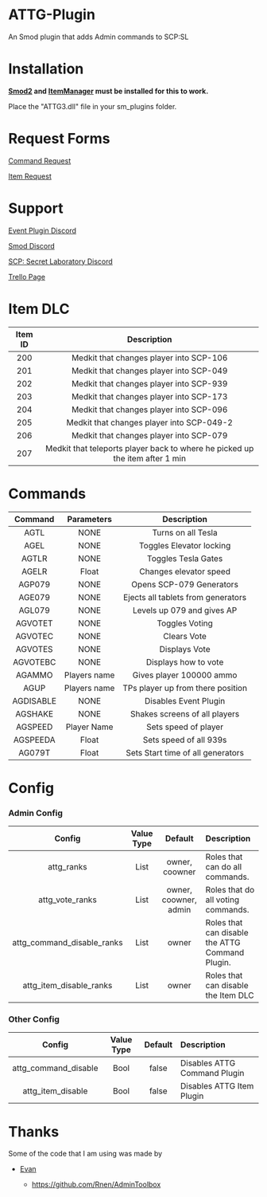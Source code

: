 # ATTG-Plugin
An Smod plugin that adds Admin commands to SCP:SL

# Installation
**[Smod2](https://github.com/Grover-c13/Smod2) and [ItemManager](https://github.com/probe4aiur/ItemManager) must be installed for this to work.**

Place the "ATTG3.dll" file in your sm_plugins folder.
# Request Forms

[Command Request](https://goo.gl/forms/GW8Ic4UplluDDP592) 

[Item Request](https://goo.gl/forms/yMY8dRiiafXGqW3y2)

# Support

[Event Plugin Discord](https://discord.gg/8bjsvST)

[Smod Discord](https://discord.gg/nJRA2CT)

[SCP: Secret Laboratory Discord](https://discord.gg/scpsl )

[Trello Page](https://trello.com/b/YpKW1b8p/event-plugin)

# Item DLC
| Item ID       | Description |
| :-------------: | :---------: | 
| 200 | Medkit that changes player into SCP-106 |
| 201 | Medkit that changes player into SCP-049 |
| 202 | Medkit that changes player into SCP-939 |
| 203 | Medkit that changes player into SCP-173 |
| 204 | Medkit that changes player into SCP-096 |
| 205 | Medkit that changes player into SCP-049-2 |
| 206 | Medkit that changes player into SCP-079 |
| 207 | Medkit that teleports player back to where he picked up the item after 1 min |

# Commands
| Command      | Parameters| Description |
| :-------------: | :---------: | :---------: | 
| AGTL | NONE | Turns on all Tesla |
| AGEL | NONE | Toggles Elevator locking |
| AGTLR | NONE | Toggles Tesla Gates |
| AGELR | Float | Changes elevator speed |
| AGP079 | NONE | Opens SCP-079 Generators |
| AGE079 | NONE | Ejects all tablets from generators |
| AGL079 | NONE | Levels up 079 and gives AP |
| AGVOTET | NONE | Toggles Voting  |
| AGVOTEC | NONE| Clears Vote |
| AGVOTES | NONE | Displays Vote |
| AGVOTEBC| NONE | Displays how to vote |
| AGAMMO | Players name | Gives player 100000 ammo|
| AGUP | Players name | TPs player up from there position |
| AGDISABLE | NONE | Disables Event Plugin |
| AGSHAKE | NONE | Shakes screens of all players |
| AGSPEED | Player Name | Sets speed of player |
| AGSPEEDA | Float | Sets speed of all 939s |
| AG079T | Float | Sets Start time of all generators|



# Config


### Admin Config
| Config        | Value Type | Default | Description |
| :-------------: | :---------: | :---------: |:------ |
| attg_ranks | List | owner, coowner | Roles that can do all commands. |
| attg_vote_ranks | List | owner, coowner, admin | Roles that do all voting commands. |
| attg_command_disable_ranks | List | owner | Roles that can disable the ATTG Command Plugin. |
| attg_item_disable_ranks | List | owner | Roles that can disable the Item DLC

### Other Config
| Config        | Value Type | Default | Description |
| :-------------: | :---------: | :---------: |:------ |
| attg_command_disable | Bool | false | Disables ATTG Command Plugin |
| attg_item_disable | Bool | false | Disables ATTG Item Plugin |

# Thanks
Some of the code that I am using was made by 

* [Evan](https://github.com/Rnen)

  * https://github.com/Rnen/AdminToolbox
  
